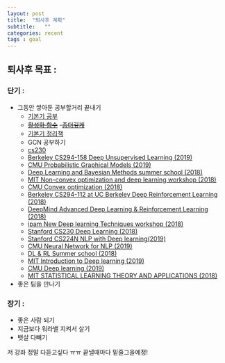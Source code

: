 ```yaml
---
layout: post
title:  "퇴사후 계획"
subtitle:   ""
categories: recent
tags : goal
---
```


## 퇴사후 목표 :

### 단기 :

  - 그동안 쌓아둔 공부할거리 끝내기
    - [기본기 공부](https://rokrokss.com/post/2018/05/07/Graph-Convolutional-Encoders-for-Syntax-aware-Neural-Machine-Translation.html)
    - ~~[활성화 함수](https://subinium.github.io/introduction-to-activation)~~
        -~~[좀더깊게](https://medium.com/coinmonks/the-mathematics-of-neural-network-60a112dd3e05)~~
    - [기본기 정리책](https://mml-book.github.io/?fbclid=IwAR2EWOlCWf24pyceoGs5ibaSEp9b18HRSNU-0dtlCEQAXVamaRJg_dzFA1M)
    - GCN 공부하기
    - [cs230](http://cs230.stanford.edu/)
    - [Berkeley CS294-158 Deep Unsupervised Learning (2019)](https://www.youtube.com/channel/UCf4SX8kAZM_oGcZjMREsU9w/featured?fbclid=IwAR0rSLuDyWYLpeytYkhxAgdTVDmhLR_v4g-4yl7HlqyLm4Tav1tYRPii60g)
    - [CMU Probabilistic Graphical Models (2019)](https://www.youtube.com/playlist?list=PLoZgVqqHOumTY2CAQHL45tQp6kmDnDcqn&fbclid=IwAR15FUTaUKCIph28t7EzFpqNmvKaLiIBjbrHkKZFXEHcc3I79wO6XAB-DJo)
    - [Deep Learning and Bayesian Methods summer school (2018)](https://www.youtube.com/playlist?list=PLe5rNUydzV9Q01vWCP9BV7NhJG3j7mz62&fbclid=IwAR1XDs4W-lfJzcyENPrSJ8_LAXJqmnXLYf8uBDY1FrH9StqCkPuKcwdAawo)
    - [MIT Non-convex optimization and deep learning workshop (2018)](http://mifods.mit.edu/deep.php)
    - [CMU Convex optimization (2018)](https://www.youtube.com/playlist?list=PLpIxOj-HnDsMM7BCNGC3hPFU3DfCWfVIw&fbclid=IwAR07WrZu4IjHwd1GJQmR_NBzsz2RjxJgBvSjVNrjR8K_m8fFBRBFKspHMuU)
    - [Berkeley CS294-112 at UC Berkeley Deep Reinforcement Learning (2018)](https://www.youtube.com/playlist?list=PLkFD6_40KJIxJMR-j5A1mkxK26gh_qg37&fbclid=IwAR0mE1ArqigqP4l2lV7kjY2mf__bT9A6bwmN-ahHWWaVdPAtEEVFlk_jVE8)
    - [DeepMind Advanced Deep Learning & Reinforcement Learning (2018)](https://www.youtube.com/playlist?list=PLqYmG7hTraZDNJre23vqCGIVpfZ_K2RZs&fbclid=IwAR1-8D2sghmTTiUJ2j9YtxylCXWaGA3uHhlr4hXFlr4XEqxWA5E4NYfiWvg)
    - [ipam New Deep learning Techniques workshop (2018)](https://www.youtube.com/playlist?list=PLHyI3Fbmv0SdM0zXj31HWjG9t9Q0v2xYN&fbclid=IwAR10uTcxJtI0gxdCVPLYvPYeQRa0DAAAouoAXjMjk1n6vQn5XjIjFe1b7PA)
    - [Stanford CS230 Deep Learning (2018)](https://www.youtube.com/playlist?list=PLoROMvodv4rOABXSygHTsbvUz4G_YQhOb&fbclid=IwAR0m9D6sxA_jNhlW_vkzcpyCDUs_cD7yv13ElzkJNZR9i4jFY-6EPddTTHI)
    - [Stanford CS224N NLP with Deep learning(2019)](https://www.youtube.com/playlist?list=PLoROMvodv4rOhcuXMZkNm7j3fVwBBY42z&fbclid=IwAR0n75J2aESuUabJGQte0Z8VFIhXiZHAwhBOdswotwoeMfAI3hBIj5KVXcI)
    - [CMU Neural Network for NLP (2019)](https://www.youtube.com/playlist?list=PL8PYTP1V4I8Ajj7sY6sdtmjgkt7eo2VMs&fbclid=IwAR1n9hdqKYXNWHTIcAyN1-uM6OyI4d2rxlYD_kUsuROqV-yxEiyi-s8sPDY)
    - [DL & RL Summer school (2018)](http://videolectures.net/DLRLsummerschool2018_toronto/)
    - [MIT Introduction to Deep learning (2019)](http://introtodeeplearning.com/)
    - [CMU Deep learning (2019)](https://www.youtube.com/channel/UC8hYZGEkI2dDO8scT8C5UQA/videos?fbclid=IwAR3COVLWD31GqxHwME_LmLkK1a6b339uDhSMipASdJGlzb7VrN1wkEbpND4)
    - [MIT STATISTICAL LEARNING THEORY AND APPLICATIONS (2018)](https://www.youtube.com/playlist?list=PLyGKBDfnk-iAtLO6oLW4swMiQGz4f2OPY&fbclid=IwAR2eyjRmNUKBfOZj70pwjMQyN2RLKKZvoK5_-p1nreXzjF1PDfGpe02eYow)
  - 좋은 팀을 만나기
  
### 장기 :
  - 좋은 사람 되기
  - 지금보다 워라밸 지켜서 살기
  - 뱃살 다빼기
  

저 강좌 정말 다듣고싶다 ㅠㅠ 끝낼때마다 밑줄그을예정!
